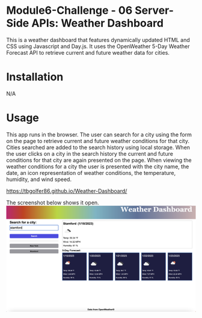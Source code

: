 # Module6-Challenge - 06 Server-Side APIs: Weather Dashboard

This is a weather dashboard that features dynamically updated HTML and CSS using Javascript and Day.js. It uses the OpenWeather 5-Day Weather Forecast API to retrieve current and future weather data for cities.

# Installation

N/A

# Usage

This app runs in the browser. The user can search for a city using the form on the page to retrieve current and future weather conditions for that city. Cities searched are added to the search history using local storage. When the user clicks on a city in the search history the current and future conditions for that city are again presented on the page. When viewing the weather conditions for a city the user is presented with the city name, the date, an icon representation of weather conditions, the temperature, humidity, and wind speed. 

https://tbgolfer86.github.io/Weather-Dashboard/

The screenshot below shows it open.
![alt text](assets/images/Screenshot%202023-01-18%20at%203.26.04%20PM.png)

